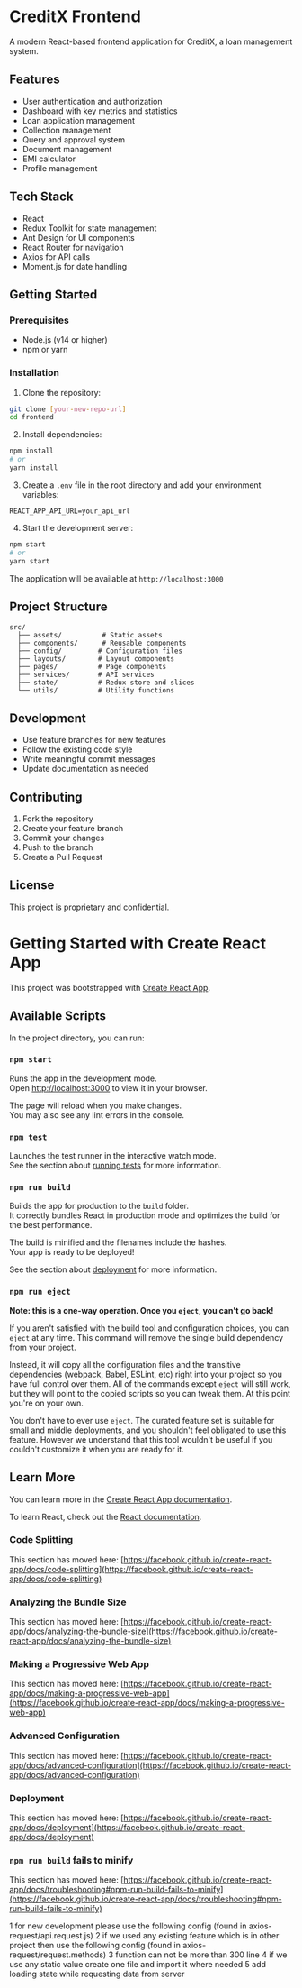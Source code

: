 # CreditX Frontend

A modern React-based frontend application for CreditX, a loan management system.

## Features

- User authentication and authorization
- Dashboard with key metrics and statistics
- Loan application management
- Collection management
- Query and approval system
- Document management
- EMI calculator
- Profile management

## Tech Stack

- React
- Redux Toolkit for state management
- Ant Design for UI components
- React Router for navigation
- Axios for API calls
- Moment.js for date handling

## Getting Started

### Prerequisites

- Node.js (v14 or higher)
- npm or yarn

### Installation

1. Clone the repository:
```bash
git clone [your-new-repo-url]
cd frontend
```

2. Install dependencies:
```bash
npm install
# or
yarn install
```

3. Create a `.env` file in the root directory and add your environment variables:
```
REACT_APP_API_URL=your_api_url
```

4. Start the development server:
```bash
npm start
# or
yarn start
```

The application will be available at `http://localhost:3000`

## Project Structure

```
src/
  ├── assets/          # Static assets
  ├── components/      # Reusable components
  ├── config/         # Configuration files
  ├── layouts/        # Layout components
  ├── pages/          # Page components
  ├── services/       # API services
  ├── state/          # Redux store and slices
  └── utils/          # Utility functions
```

## Development

- Use feature branches for new features
- Follow the existing code style
- Write meaningful commit messages
- Update documentation as needed

## Contributing

1. Fork the repository
2. Create your feature branch
3. Commit your changes
4. Push to the branch
5. Create a Pull Request

## License

This project is proprietary and confidential.

# Getting Started with Create React App

This project was bootstrapped with [Create React App](https://github.com/facebook/create-react-app).

## Available Scripts

In the project directory, you can run:

### `npm start`

Runs the app in the development mode.\
Open [http://localhost:3000](http://localhost:3000) to view it in your browser.

The page will reload when you make changes.\
You may also see any lint errors in the console.

### `npm test`

Launches the test runner in the interactive watch mode.\
See the section about [running tests](https://facebook.github.io/create-react-app/docs/running-tests) for more information.

### `npm run build`

Builds the app for production to the `build` folder.\
It correctly bundles React in production mode and optimizes the build for the best performance.

The build is minified and the filenames include the hashes.\
Your app is ready to be deployed!

See the section about [deployment](https://facebook.github.io/create-react-app/docs/deployment) for more information.

### `npm run eject`

**Note: this is a one-way operation. Once you `eject`, you can't go back!**

If you aren't satisfied with the build tool and configuration choices, you can `eject` at any time. This command will remove the single build dependency from your project.

Instead, it will copy all the configuration files and the transitive dependencies (webpack, Babel, ESLint, etc) right into your project so you have full control over them. All of the commands except `eject` will still work, but they will point to the copied scripts so you can tweak them. At this point you're on your own.

You don't have to ever use `eject`. The curated feature set is suitable for small and middle deployments, and you shouldn't feel obligated to use this feature. However we understand that this tool wouldn't be useful if you couldn't customize it when you are ready for it.

## Learn More

You can learn more in the [Create React App documentation](https://facebook.github.io/create-react-app/docs/getting-started).

To learn React, check out the [React documentation](https://reactjs.org/).

### Code Splitting

This section has moved here: [https://facebook.github.io/create-react-app/docs/code-splitting](https://facebook.github.io/create-react-app/docs/code-splitting)

### Analyzing the Bundle Size

This section has moved here: [https://facebook.github.io/create-react-app/docs/analyzing-the-bundle-size](https://facebook.github.io/create-react-app/docs/analyzing-the-bundle-size)

### Making a Progressive Web App

This section has moved here: [https://facebook.github.io/create-react-app/docs/making-a-progressive-web-app](https://facebook.github.io/create-react-app/docs/making-a-progressive-web-app)

### Advanced Configuration

This section has moved here: [https://facebook.github.io/create-react-app/docs/advanced-configuration](https://facebook.github.io/create-react-app/docs/advanced-configuration)

### Deployment

This section has moved here: [https://facebook.github.io/create-react-app/docs/deployment](https://facebook.github.io/create-react-app/docs/deployment)

### `npm run build` fails to minify

This section has moved here: [https://facebook.github.io/create-react-app/docs/troubleshooting#npm-run-build-fails-to-minify](https://facebook.github.io/create-react-app/docs/troubleshooting#npm-run-build-fails-to-minify)


<!-- API configuration -->
1 for new development  please use the following config (found in axios-request/api.request.js)
2 if we used any existing feature which is in other project then use the following config (found in axios-request/request.methods)
3 function can not be more than 300 line
4 if we use any static value create one  file and import it where needed
5 add loading state while requesting data from server

